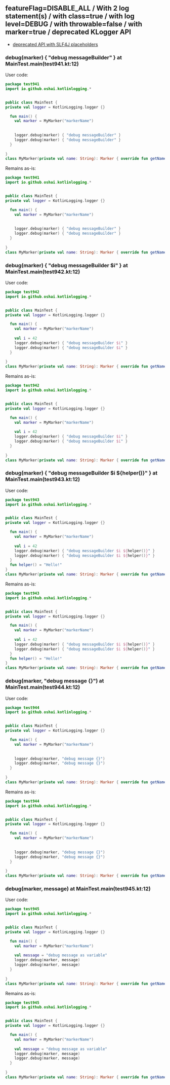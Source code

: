 ## featureFlag=DISABLE_ALL / With 2 log statement(s) / with class=true / with log level=DEBUG / with throwable=false / with marker=true / deprecated KLogger API

* [deprecated API with SLF4J placeholders](deprecated-slf4j-placeholders.md)

###  debug(marker) { "debug messageBuilder" } at MainTest.main(test941.kt:12)

User code:
```kotlin
package test941
import io.github.oshai.kotlinlogging.*


public class MainTest {
private val logger = KotlinLogging.logger {}

  fun main() {
    val marker = MyMarker("markerName")
    
    
    logger.debug(marker) { "debug messageBuilder" }
    logger.debug(marker) { "debug messageBuilder" }
  }
  
}
class MyMarker(private val name: String): Marker { override fun getName() = name }

```
  
Remains as-is:
```kotlin
package test941
import io.github.oshai.kotlinlogging.*


public class MainTest {
private val logger = KotlinLogging.logger {}

  fun main() {
    val marker = MyMarker("markerName")
    
    
    logger.debug(marker) { "debug messageBuilder" }
    logger.debug(marker) { "debug messageBuilder" }
  }
  
}
class MyMarker(private val name: String): Marker { override fun getName() = name }

```

###  debug(marker) { "debug messageBuilder $i" } at MainTest.main(test942.kt:12)

User code:
```kotlin
package test942
import io.github.oshai.kotlinlogging.*


public class MainTest {
private val logger = KotlinLogging.logger {}

  fun main() {
    val marker = MyMarker("markerName")
    
    val i = 42
    logger.debug(marker) { "debug messageBuilder $i" }
    logger.debug(marker) { "debug messageBuilder $i" }
  }
  
}
class MyMarker(private val name: String): Marker { override fun getName() = name }

```
  
Remains as-is:
```kotlin
package test942
import io.github.oshai.kotlinlogging.*


public class MainTest {
private val logger = KotlinLogging.logger {}

  fun main() {
    val marker = MyMarker("markerName")
    
    val i = 42
    logger.debug(marker) { "debug messageBuilder $i" }
    logger.debug(marker) { "debug messageBuilder $i" }
  }
  
}
class MyMarker(private val name: String): Marker { override fun getName() = name }

```

###  debug(marker) { "debug messageBuilder $i ${helper()}" } at MainTest.main(test943.kt:12)

User code:
```kotlin
package test943
import io.github.oshai.kotlinlogging.*


public class MainTest {
private val logger = KotlinLogging.logger {}

  fun main() {
    val marker = MyMarker("markerName")
    
    val i = 42
    logger.debug(marker) { "debug messageBuilder $i ${helper()}" }
    logger.debug(marker) { "debug messageBuilder $i ${helper()}" }
  }
  fun helper() = "Hello!"
}
class MyMarker(private val name: String): Marker { override fun getName() = name }

```
  
Remains as-is:
```kotlin
package test943
import io.github.oshai.kotlinlogging.*


public class MainTest {
private val logger = KotlinLogging.logger {}

  fun main() {
    val marker = MyMarker("markerName")
    
    val i = 42
    logger.debug(marker) { "debug messageBuilder $i ${helper()}" }
    logger.debug(marker) { "debug messageBuilder $i ${helper()}" }
  }
  fun helper() = "Hello!"
}
class MyMarker(private val name: String): Marker { override fun getName() = name }

```

###  debug(marker, "debug message {}") at MainTest.main(test944.kt:12)

User code:
```kotlin
package test944
import io.github.oshai.kotlinlogging.*


public class MainTest {
private val logger = KotlinLogging.logger {}

  fun main() {
    val marker = MyMarker("markerName")
    
    
    logger.debug(marker, "debug message {}")
    logger.debug(marker, "debug message {}")
  }
  
}
class MyMarker(private val name: String): Marker { override fun getName() = name }

```
  
Remains as-is:
```kotlin
package test944
import io.github.oshai.kotlinlogging.*


public class MainTest {
private val logger = KotlinLogging.logger {}

  fun main() {
    val marker = MyMarker("markerName")
    
    
    logger.debug(marker, "debug message {}")
    logger.debug(marker, "debug message {}")
  }
  
}
class MyMarker(private val name: String): Marker { override fun getName() = name }

```

###  debug(marker, message) at MainTest.main(test945.kt:12)

User code:
```kotlin
package test945
import io.github.oshai.kotlinlogging.*


public class MainTest {
private val logger = KotlinLogging.logger {}

  fun main() {
    val marker = MyMarker("markerName")
    
    val message = "debug message as variable"
    logger.debug(marker, message)
    logger.debug(marker, message)
  }
  
}
class MyMarker(private val name: String): Marker { override fun getName() = name }

```
  
Remains as-is:
```kotlin
package test945
import io.github.oshai.kotlinlogging.*


public class MainTest {
private val logger = KotlinLogging.logger {}

  fun main() {
    val marker = MyMarker("markerName")
    
    val message = "debug message as variable"
    logger.debug(marker, message)
    logger.debug(marker, message)
  }
  
}
class MyMarker(private val name: String): Marker { override fun getName() = name }

```
